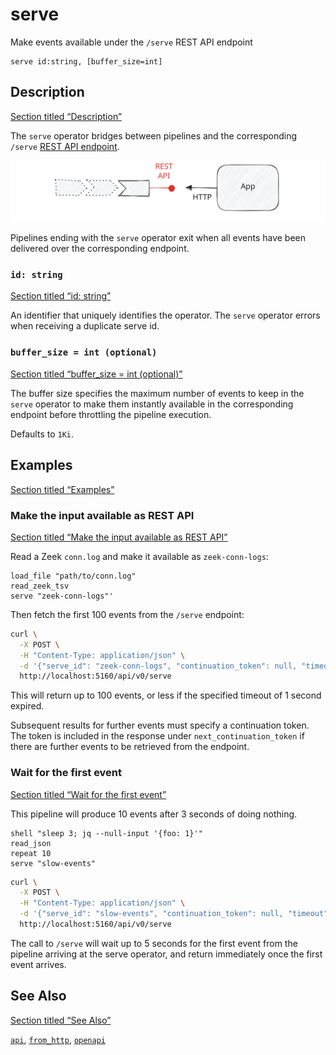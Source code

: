 # serve

Make events available under the `/serve` REST API endpoint

```tql
serve id:string, [buffer_size=int]
```

## Description

[Section titled “Description”](#description)

The `serve` operator bridges between pipelines and the corresponding `/serve` [REST API endpoint](/reference/node/api).

![Serve Operator](/_astro/serve.excalidraw.CC8LHhCr_19DKCs.svg)

Pipelines ending with the `serve` operator exit when all events have been delivered over the corresponding endpoint.

### `id: string`

[Section titled “id: string”](#id-string)

An identifier that uniquely identifies the operator. The `serve` operator errors when receiving a duplicate serve id.

### `buffer_size = int (optional)`

[Section titled “buffer\_size = int (optional)”](#buffer_size--int-optional)

The buffer size specifies the maximum number of events to keep in the `serve` operator to make them instantly available in the corresponding endpoint before throttling the pipeline execution.

Defaults to `1Ki`.

## Examples

[Section titled “Examples”](#examples)

### Make the input available as REST API

[Section titled “Make the input available as REST API”](#make-the-input-available-as-rest-api)

Read a Zeek `conn.log` and make it available as `zeek-conn-logs`:

```tql
load_file "path/to/conn.log"
read_zeek_tsv
serve "zeek-conn-logs"'
```

Then fetch the first 100 events from the `/serve` endpoint:

```bash
curl \
  -X POST \
  -H "Content-Type: application/json" \
  -d '{"serve_id": "zeek-conn-logs", "continuation_token": null, "timeout": "1s", "max_events": 100}' \
  http://localhost:5160/api/v0/serve
```

This will return up to 100 events, or less if the specified timeout of 1 second expired.

Subsequent results for further events must specify a continuation token. The token is included in the response under `next_continuation_token` if there are further events to be retrieved from the endpoint.

### Wait for the first event

[Section titled “Wait for the first event”](#wait-for-the-first-event)

This pipeline will produce 10 events after 3 seconds of doing nothing.

```tql
shell "sleep 3; jq --null-input '{foo: 1}'"
read_json
repeat 10
serve "slow-events"
```

```bash
curl \
  -X POST \
  -H "Content-Type: application/json" \
  -d '{"serve_id": "slow-events", "continuation_token": null, "timeout": "5s", "min_events": 1}' \
  http://localhost:5160/api/v0/serve
```

The call to `/serve` will wait up to 5 seconds for the first event from the pipeline arriving at the serve operator, and return immediately once the first event arrives.

## See Also

[Section titled “See Also”](#see-also)

[`api`](/reference/operators/api), [`from_http`](/reference/operators/from_http), [`openapi`](/reference/operators/openapi)